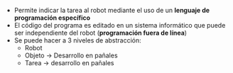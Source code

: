 -  Permite indicar la tarea al robot mediante el uso de un **lenguaje de programación específico**
- El código del programa es editado en un sistema informático que puede ser independiente del robot (**programación fuera de línea**)
- Se puede hacer a 3 niveles de abstracción:
	- Robot
	- Objeto -> Desarrollo en pañales
	- Tarea -> desarrollo en pañales

